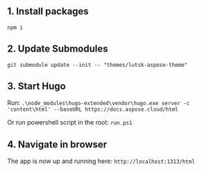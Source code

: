 ## 1. Install packages
`npm i`


## 2. Update Submodules
`git submodule update --init -- "themes/lutsk-aspose-theme"`


## 3. Start Hugo
Run: `.\node_modules\hugo-extended\vendor\hugo.exe server -c 'content\html' --baseURL https://docs.aspose.cloud/html`

Or run powershell script in the root: `run.ps1`


## 4. Navigate in browser
The app is now up and running here: `http://localhost:1313/html`


